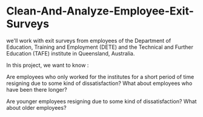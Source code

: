# Clean-And-Analyze-Employee-Exit-Surveys

we'll work with exit surveys from employees of the Department of Education, Training and Employment (DETE) and the Technical and Further Education (TAFE) institute in Queensland, Australia.

In this project, we want to know :

Are employees who only worked for the institutes for a short period of time resigning due to some kind of dissatisfaction? What about employees who have been there longer?

Are younger employees resigning due to some kind of dissatisfaction? What about older employees?
